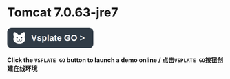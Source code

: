 # Tomcat 7.0.63-jre7

<a href="https://www.vsplate.com/?docker-compose=https://github.com/vsplate/dcenvs/tomcat/7.0.63-jre7"><img alt="VSPLATE GO" src="https://raw.githubusercontent.com/vsplate/images/master/vsgo_btn.png" width="200px"></a>

**Click the `VSPLATE GO` button to launch a demo online / 点击`VSPLATE GO`按钮创建在线环境**